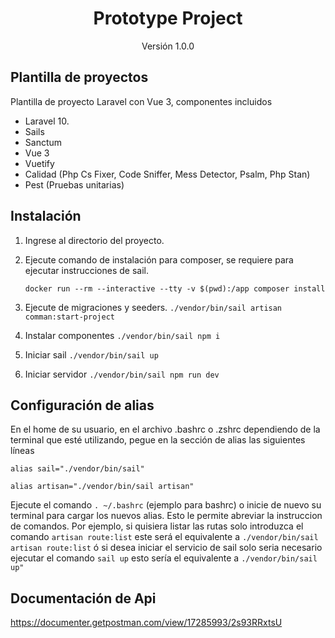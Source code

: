 <h1 align="center">Prototype Project</h1>
<p align="center">Versión 1.0.0</p>

## Plantilla de proyectos

Plantilla de proyecto Laravel con Vue 3, componentes incluidos

- Laravel 10.
- Sails
- Sanctum
- Vue 3
- Vuetify
- Calidad (Php Cs Fixer, Code Sniffer, Mess Detector, Psalm, Php Stan)
- Pest (Pruebas unitarias)

## Instalación

1. Ingrese al directorio del proyecto.
2. Ejecute comando de instalación para composer, se requiere para ejecutar instrucciones de sail.

    `docker run --rm --interactive --tty -v $(pwd):/app composer install`
3. Ejecute de migraciones y seeders.
`./vendor/bin/sail artisan comman:start-project`
4. Instalar componentes
`./vendor/bin/sail npm i`
5. Iniciar sail
`./vendor/bin/sail up`
6. Iniciar servidor
`./vendor/bin/sail npm run dev`

## Configuración de alias

En el home de su usuario, en el archivo .bashrc o .zshrc dependiendo de la terminal que esté utilizando, pegue en la sección de alias las siguientes líneas

`alias sail="./vendor/bin/sail"`

`alias artisan="./vendor/bin/sail artisan"`

Ejecute el comando `. ~/.bashrc` (ejemplo para bashrc) o inicie de nuevo su terminal para cargar los nuevos alias.
Esto le permite abreviar la instruccion de comandos. Por ejemplo, si quisiera listar las rutas solo introduzca el comando  `artisan route:list` 
este será el equivalente a `./vendor/bin/sail artisan route:list` ó si desea iniciar el servicio de sail
solo seria necesario ejecutar el comando `sail up` esto sería el equivalente a `./vendor/bin/sail up"`

## Documentación de Api
https://documenter.getpostman.com/view/17285993/2s93RRxtsU
